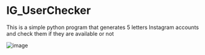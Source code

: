 # IG_UserChecker
This is a simple python program that generates 5 letters Instagram accounts and check them if they are available or not



![image](https://user-images.githubusercontent.com/58238467/148063833-db24b366-27a1-4baf-a182-1079aca23305.png)
